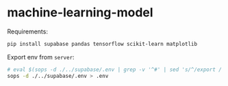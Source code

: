 # machine-learning-model

Requirements:

```sh
pip install supabase pandas tensorflow scikit-learn matplotlib
```

Export env from `server`:

```sh
# eval $(sops -d ./../supabase/.env | grep -v '^#' | sed 's/^/export /')
sops -d ./../supabase/.env > .env
```
